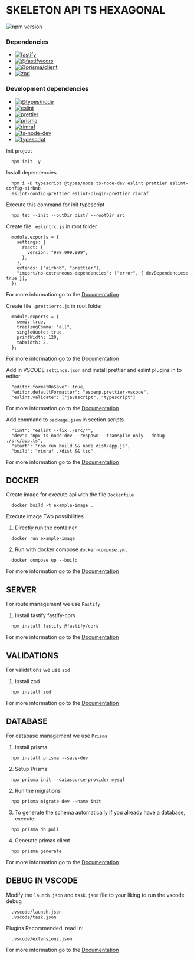 # SKELETON API TS HEXAGONAL

[![npm version](https://img.shields.io/badge/npm-10.3.0-brightgreen.svg)](https://www.npmjs.com/package/npm)

### Dependencies

- [![fastify](https://img.shields.io/badge/fastify-4.25.2-brightgreen.svg)](https://www.npmjs.com/package/fastify)
- [![@fastify/cors](https://img.shields.io/badge/@fastify/cors-8.5.0-brightgreen.svg)](https://www.npmjs.com/package/@fastify/cors)
- [![@prisma/client](https://img.shields.io/badge/@prisma/client-5.8.1-brightgreen.svg)](https://www.npmjs.com/package/@prisma/client)
- [![zod](https://img.shields.io/badge/zod-3.22.4-brightgreen.svg)](https://www.npmjs.com/package/zod)

### Development dependencies

- [![@types/node](https://img.shields.io/badge/@types/node-20.11.5-brightgreen.svg)](https://www.npmjs.com/package/@types/node)
- [![eslint](https://img.shields.io/badge/eslint-8.56.0-brightgreen.svg)](https://www.npmjs.com/package/eslint)
- [![prettier](https://img.shields.io/badge/prettier-3.2.4-brightgreen.svg)](https://www.npmjs.com/package/prettier)
- [![prisma](https://img.shields.io/badge/prisma-5.8.1-brightgreen.svg)](https://www.npmjs.com/package/prisma)
- [![rimraf](https://img.shields.io/badge/rimraf-5.0.5-brightgreen.svg)](https://www.npmjs.com/package/rimraf)
- [![ts-node-dev](https://img.shields.io/badge/ts--node--dev-2.0.0-brightgreen.svg)](https://www.npmjs.com/package/ts-node-dev)
- [![typescript](https://img.shields.io/badge/typescript-5.3.3-brightgreen.svg)](https://www.npmjs.com/package/typescript)

Init project

```
  npm init -y
```

Install dependencies

```
  npm i -D typescript @types/node ts-node-dev eslint prettier eslint-config-airbnb
  eslint-config-prettier eslint-plugin-prettier rimraf
```

Execute this command for init typescript

```
  npx tsc --init --outDir dist/ --rootDir src
```

Create file `.eslintrc.js` in root folder

```
  module.exports = {
    settings: {
      react: {
        version: "999.999.999",
      },
    },
    extends: ["airbnb", "prettier"],
    "import/no-extraneous-dependencies": ["error", { devDependencies: true }],
  };
```

For more information go to the [Documentation](https://eslint.org/docs/latest/use/configure/configuration-files)

Create file `.prettierrc.js` in root folder

```
  module.exports = {
    semi: true,
    trailingComma: "all",
    singleQuote: true,
    printWidth: 120,
    tabWidth: 2,
  };
```

For more information go to the [Documentation](https://prettier.io/docs/en/options)

Add in VSCODE `settings.json` and install prettier and eslint plugins in to editor

```
  "editor.formatOnSave": true,
  "editor.defaultFormatter": "esbenp.prettier-vscode",
  "eslint.validate": ["javascript", "typescript"]
```

For more information go to the [Documentation](https://code.visualstudio.com/docs/getstarted/settings)

Add command to `package.json` in section scripts

```
  "lint": "eslint --fix ./src/*",
  "dev": "npx ts-node-dev --respawn --transpile-only --debug ./src/app.ts",
  "start": "npm run build && node dist/app.js",
  "build": "rimraf ./dist && tsc"
```

For more information go to the [Documentation](https://docs.npmjs.com/cli/v10/configuring-npm/package-json)

## DOCKER

Create image for execute api with the file `Dockerfile`

```
  docker build -t example-image .
```

Execute image Two possibilities

1. Directly run the container

```
  docker run example-image
```

2. Run with docker compose `docker-compose.yml`

```
  docker compose up --build
```

For more information go to the [Documentation](https://docs.docker.com/get-started/overview/)

## SERVER

For route management we use `Fastify`

1. Install fastify fastify-cors

```
  npm install fastify @fastify/cors
```

For more information go to the [Documentation](https://fastify.dev/docs/latest/)

## VALIDATIONS

For validations we use `zod`

1. Install zod

```
  npm install zod
```

For more information go to the [Documentation](https://zod.dev/)

## DATABASE

For database management we use `Prisma`

1. Install prisma

```
  npm install prisma --save-dev
```

2. Setup Prisma

```
  npx prisma init --datasource-provider mysql
```

2. Run the migrations

```
  npx prisma migrate dev --name init
```

3. To generate the schema automatically if you already have a database, execute:

```
  npx prisma db pull
```

4. Generate primas client

```
  npx prisma generate
```

For more information go to the [Documentation](https://www.prisma.io/docs/orm)

## DEBUG IN VSCODE

Modify the `launch.json` and `task.json` file to your liking to run the vscode debug

```
  .vscode/launch.json
  .vscode/task.json
```

Plugins Recommended, read in:

```
  .vscode/extensions.json
```

For more information go to the [Documentation](https://code.visualstudio.com/docs/nodejs/nodejs-debugging)
